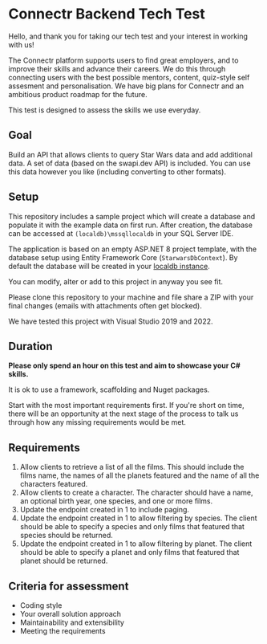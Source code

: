 # Connectr Backend Tech Test

Hello, and thank you for taking our tech test and your interest in working with us!

The Connectr platform supports users to find great employers, and to improve their skills and advance their careers. We do this through connecting users with the best possible mentors, content, quiz-style self assesment and personalisation. We have big plans for Connectr and an ambitious product roadmap for the future.

This test is designed to assess the skills we use everyday.

## Goal

Build an API that allows clients to query Star Wars data and add additional data. A set of data (based on the swapi.dev API) is included. You can use this data however you like (including converting to other formats).

## Setup

This repository includes a sample project which will create a database and populate it with the example data on first run. After creation, the database can be accessed at `(localdb)\mssqllocaldb` in your SQL Server IDE.

The application is based on an empty ASP.NET 8 project template, with the database setup using Entity Framework Core (`StarwarsDbContext`). By default the database will be created in your [localdb instance](https://docs.microsoft.com/en-us/sql/database-engine/configure-windows/sql-server-express-localdb?view=sql-server-ver15).

You can modify, alter or add to this project in anyway you see fit.

Please clone this repository to your machine and file share a ZIP with your final changes (emails with attachments often get blocked).

We have tested this project with Visual Studio 2019 and 2022.

## Duration

**Please only spend an hour on this test and aim to showcase your C# skills.**

It is ok to use a framework, scaffolding and Nuget packages.

Start with the most important requirements first. If you're short on time, there will be an opportunity at the next stage of the process to talk us through how any missing requirements would be met.

## Requirements

1. Allow clients to retrieve a list of all the films. This should include the films name, the names of all the planets featured and the name of all the characters featured.
2. Allow clients to create a character. The character should have a name, an optional birth year, one species, and one or more films.
3. Update the endpoint created in 1 to include paging.
4. Update the endpoint created in 1 to allow filtering by species. The client should be able to specify a species and only films that featured that species should be returned.
5. Update the endpoint created in 1 to allow filtering by planet. The client should be able to specify a planet and only films that featured that planet should be returned.

## Criteria for assessment

- Coding style
- Your overall solution approach
- Maintainability and extensibility
- Meeting the requirements
